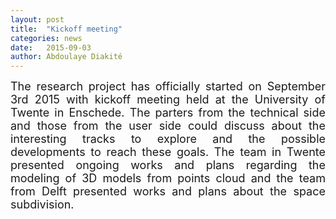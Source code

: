 ```yaml
---
layout: post
title:  "Kickoff meeting"
categories: news
date:   2015-09-03
author: Abdoulaye Diakité
---
```


<div align="justify">
<font size="4">
The research project has officially started on September 3rd 2015 with kickoff meeting held at the University of Twente in Enschede. 
The parters from the technical side and those from the user side could discuss about the interesting tracks to explore and the possible developments 
to reach these goals. The team in Twente presented ongoing works and plans regarding the modeling of 3D models from points cloud and the team from Delft presented 
works and plans about the space subdivision. 
</font>
</div>
